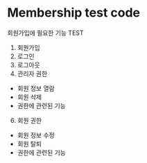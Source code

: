 # Membership test code
회원가입에 필요한 기능 TEST
1. 회원가입
2. 로그인
3. 로그아웃
4. 관리자 권한
  - 회원 정보 열람
  - 회원 삭제
  - 권한에 관련된 기능 
6. 회원 권한
  - 회원 정보 수정 
  - 회원 탈퇴 
  - 권한에 관련된 기능 
